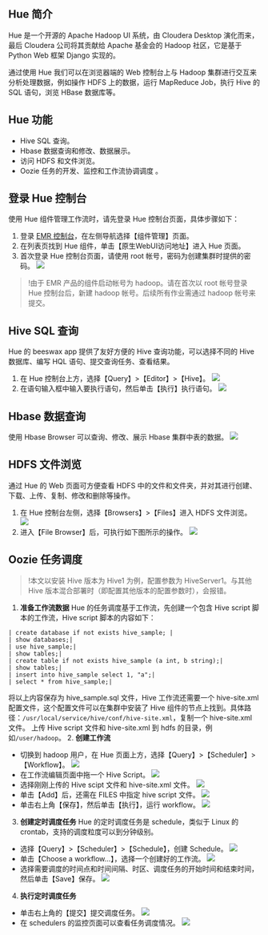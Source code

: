 ## Hue 简介
Hue 是一个开源的 Apache Hadoop UI 系统，由 Cloudera Desktop 演化而来，最后 Cloudera 公司将其贡献给 Apache 基金会的 Hadoop 社区，它是基于 Python Web 框架 Django 实现的。

通过使用 Hue 我们可以在浏览器端的 Web 控制台上与 Hadoop 集群进行交互来分析处理数据，例如操作 HDFS 上的数据，运行 MapReduce Job，执行 Hive 的 SQL 语句，浏览 HBase 数据库等。

## Hue 功能
- Hive SQL 查询。
- Hbase 数据查询和修改、数据展示。
- 访问 HDFS 和文件浏览。
- Oozie 任务的开发、监控和工作流协调调度 。

## 登录 Hue 控制台
使用 Hue 组件管理工作流时，请先登录 Hue 控制台页面，具体步骤如下：
1. 登录 [EMR 控制台](https://console.cloud.tencent.com/emr)，在左侧导航选择【组件管理】页面。
2. 在列表页找到 Hue 组件，单击【原生WebUI访问地址】进入 Hue 页面。
3. 首次登录 Hue 控制台页面，请使用 root 帐号，密码为创建集群时提供的密码。
![](https://main.qcloudimg.com/raw/ae62e428871fd46c2ce6509fd31cde63.png)
>!由于 EMR 产品的组件启动帐号为 hadoop。请在首次以 root 帐号登录 Hue 控制台后，新建 hadoop 帐号。后续所有作业需通过 hadoop 帐号来提交。

## Hive SQL 查询
Hue 的 beeswax app 提供了友好方便的 Hive 查询功能，可以选择不同的 Hive 数据库、编写 HQL 语句、提交查询任务、查看结果。 
1. 在 Hue 控制台上方，选择【Query】>【Editor】>【Hive】。
![](https://main.qcloudimg.com/raw/bfcd6944a8a8dd70065218885b55f82d.png)
2. 在语句输入框中输入要执行语句，然后单击【执行】执行语句。
![](https://main.qcloudimg.com/raw/202878b0b90b42da7317b026e9f2f603.png)

## Hbase 数据查询
使用 Hbase Browser 可以查询、修改、展示 Hbase 集群中表的数据。
![](https://main.qcloudimg.com/raw/705ade35d5fe86c27be6aff46235dc02.png)

## HDFS 文件浏览
通过 Hue 的 Web 页面可方便查看 HDFS 中的文件和文件夹，并对其进行创建、下载、上传、复制、修改和删除等操作。
1. 在 Hue 控制台左侧，选择【Browsers】>【Files】进入 HDFS 文件浏览。
![](https://main.qcloudimg.com/raw/b2e05c0c8f05464f0ef1ffe671be1cc3.png)
2. 进入【File Browser】后，可执行如下图所示的操作。
![](https://main.qcloudimg.com/raw/0dc7e232a81e8900c06adb277b8eaf93.png)

## Oozie 任务调度
>!本文以安装 Hive 版本为 Hive1 为例，配置参数为 HiveServer1。与其他 Hive 版本混合部署时（即配置其他版本的配置参数时），会报错。

1. **准备工作流数据**
Hue 的任务调度基于工作流，先创建一个包含 Hive script 脚本的工作流，Hive script 脚本的内容如下：
```
| create database if not exists hive_sample; | 
| show databases;| 
| use hive_sample;|
| show tables;|
| create table if not exists hive_sample (a int, b string);|
| show tables;|
| insert into hive_sample select 1, "a";|
| select * from hive_sample;|
```
将以上内容保存为 hive_sample.sql 文件，Hive 工作流还需要一个 hive-site.xml 配置文件，这个配置文件可以在集群中安装了 Hive 组件的节点上找到。具体路径：`/usr/local/service/hive/conf/hive-site.xml`，复制一个 hive-site.xml 文件。
上传 Hive script 文件和 hive-site.xml 到 hdfs 的目录，例如`/user/hadoop`。
2. **创建工作流**
 - 切换到 hadoop 用户，在 Hue 页面上方，选择【Query】>【Scheduler】>【Workflow】。
![](https://main.qcloudimg.com/raw/17e2c9e91bef6c67d7f6721eeb1a490e.png)
 - 在工作流编辑页面中拖一个 Hive Script。
![](https://main.qcloudimg.com/raw/128170644bbef8f40743ea0f72a35a0e.png)
 - 选择刚刚上传的 Hive scipt 文件和 hive-site.xml 文件。
![](https://main.qcloudimg.com/raw/1bdf334d89fa1be9fcee003d8328ff4d.png)
 - 单击【Add】后，还需在 FILES 中指定 hive script 文件。
![](https://main.qcloudimg.com/raw/f36e5b22f40b2832f018d0091c8a382c.png)
 - 单击右上角【保存】，然后单击【执行】，运行 workflow。
![](https://main.qcloudimg.com/raw/418083ee1956ea3d2faea6afcd520834.png)
3. **创建定时调度任务**
Hue 的定时调度任务是 schedule，类似于 Linux 的 crontab，支持的调度粒度可以到分钟级别。
 - 选择【Query】>【Scheduler】>【Schedule】，创建 Schedule。
![](https://main.qcloudimg.com/raw/d0bde8f4b97341f43aaa9ca8ab9b2440.png)
 - 单击【Choose a workflow...】，选择一个创建好的工作流。
![](https://main.qcloudimg.com/raw/3e9439fc36547531af9e49462e2880dd.png)
 - 选择需要调度的时间点和时间间隔、时区、调度任务的开始时间和结束时间，然后单击【Save】保存。
![](https://main.qcloudimg.com/raw/097fcba6a4c5c6e27efe342079beae46.png)
4. **执行定时调度任务**
 -  单击右上角的【提交】提交调度任务。
![](https://main.qcloudimg.com/raw/d42cc1d0d4e2cbe3bdfa77065e5bd8c1.png)
 - 在 schedulers 的监控页面可以查看任务调度情况。
![](https://main.qcloudimg.com/raw/03eca980d7e0cf72b81af89da25f09f2.png)
